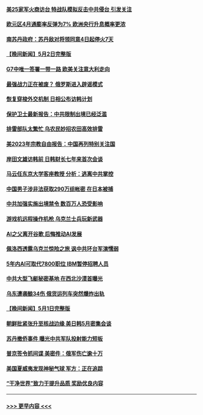 #### [美25家军火商访台 特战队模拟反击中共侵台 引发关注](../pages/prog202/a103703862.md?t=05031243) 
#### [欧元区4月通膨率反弹为7% 欧洲央行升息概率更浓](../pages/prog202/a103703891.md?t=05031243) 
#### [南苏丹政府：苏丹敌对将领同意4日起停火7天](../pages/prog202/a103703861.md?t=05031243) 
#### [【晚间新闻】5月2日完整版](../pages/prog202/a103703863.md?t=05031243) 
#### [G7中唯一签署一带一路 欧美关注意大利走向](../pages/prog202/a103703837.md?t=05031243) 
#### [最强战力正在被废？ 俄罗斯进入辟谣模式](../pages/prog202/a103703740.md?t=05031243) 
#### [恢复穿梭外交机制 日相公布访韩计划](../pages/prog202/a103703752.md?t=05031243) 
#### [保护卫士最新报告：中共限制出境已经泛滥](../pages/prog202/a103703743.md?t=05031243) 
#### [排雷部队太繁忙 乌农民妙招农田高效排雷](../pages/prog202/a103703744.md?t=05031243) 
#### [美2023年宗教自由报告：中国再列特别关注国](../pages/prog202/a103703556.md?t=05031243) 
#### [岸田文雄访韩前 日韩财长七年来首次会谈](../pages/prog202/a103703540.md?t=05031243) 
#### [马云任东京大学客座教授 分析：逃离中共掌控](../pages/prog202/a103703546.md?t=05031243) 
#### [中国男子涉非法获取290万组帐密 在日本被捕](../pages/prog202/a103703456.md?t=05031243) 
#### [中共加强实施出境禁令 数百万人恐受影响](../pages/prog202/a103703383.md?t=05031243) 
#### [游戏机远程操作机枪 乌克兰士兵玩新武器](../pages/prog202/a103703377.md?t=05031243) 
#### [AI之父离开谷歌 后悔推动AI发展](../pages/prog202/a103703374.md?t=05031243) 
#### [佩洛西透露乌克兰惊险之旅 讽中共环台军演懦弱](../pages/prog202/a103703257.md?t=05031243) 
#### [5年内AI可取代7800职位 IBM暂停招聘人员](../pages/prog202/a103703229.md?t=05031243) 
#### [中共大型飞艇秘密基地 在西北沙漠首曝光](../pages/prog202/a103703219.md?t=05031243) 
#### [乌东遭袭酿34伤 俄货运列车突然爆炸出轨](../pages/prog202/a103703202.md?t=05031243) 
#### [【晚间新闻】5月1日完整版](../pages/prog202/a103703118.md?t=05031243) 
#### [朝鲜批紧张升至核战边缘 美日韩5月密集会谈](../pages/prog202/a103703122.md?t=05031243) 
#### [苏丹撤侨事件 曝光中共军队投射能力短板](../pages/prog202/a103703125.md?t=05031243) 
#### [普京签令抓间谍 美密件：俄军伤亡逾十万](../pages/prog202/a103703127.md?t=05031243) 
#### [美国夏威夷发现神秘气球 军方：正在追踪](../pages/prog202/a103703112.md?t=05031243) 
#### [“干净世界”致力于提升品质 奖励优良内容](../pages/prog202/a103703092.md?t=05031243) 

----
#### [ >>> 更早内容 <<< ](../indexes/prog202-earlier.md)
